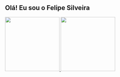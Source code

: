 ## Olá! Eu sou o Felipe Silveira
 <div>
  <a href="https://github.com/zfelipesilveira">
  <img height="180em" src="https://github-readme-stats.vercel.app/api?username=zfelipesilveira&show_icons=true&theme=dracula&include_all_commits=true&count_private=true"/>
  <img height="180em" src="https://github-readme-stats.vercel.app/api/top-langs/?username=zfelipesilveira&layout=compact&langs_count=7&theme=dracula"/>
</div>
